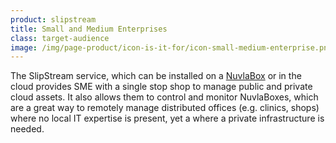 ```yaml
---
product: slipstream
title: Small and Medium Enterprises
class: target-audience
image: /img/page-product/icon-is-it-for/icon-small-medium-enterprise.png
---
```

The SlipStream service, which can be installed on a [NuvlaBox](/products-and-service/nuvlabox) or in the cloud provides SME with a single stop shop to manage public and private cloud assets. It also allows them to control and monitor NuvlaBoxes, which are a great way to remotely manage distributed offices (e.g. clinics, shops) where no local IT expertise is present, yet a where a private infrastructure is needed.

